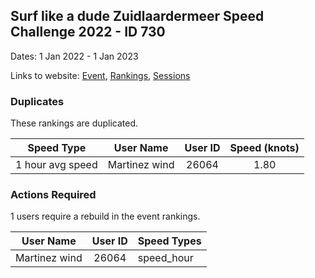 ## Surf like a dude Zuidlaardermeer Speed Challenge 2022 - ID 730

Dates: 1 Jan 2022 - 1 Jan 2023

Links to website: [Event](https://www.gps-speedsurfing.com/default.aspx?mnu=event&val=730), [Rankings](https://www.gps-speedsurfing.com/default.aspx?mnu=eventranking&val=730), [Sessions](https://www.gps-speedsurfing.com/default.aspx?mnu=eventsessions&val=730)

### Duplicates

These rankings are duplicated.

| Speed Type | User Name | User ID | Speed (knots) |
| ---------- | --------- | :-----: | :-----------: |
| 1 hour avg speed | Martinez wind | 26064 | 1.80 |

### Actions Required

1 users require a rebuild in the event rankings.

| User Name | User ID | Speed Types |
| --------- | :-----: | ----------- |
| Martinez wind | 26064 | speed_hour |
